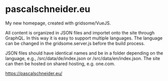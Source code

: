 # pascalschneider.eu

My new homepage, created with gridsome/VueJS. 

All content is organized in JSON files and importet onto the site through GraphQL. In this way it is easy to support multiple languages. The language can be changed in the gridsome.server.js before the build process. 

JSON files should have identical names and be in a folder depending on the language, e.g., /src/data/de/index.json or /src/data/en/index.json. The site can then be hosted on shared hosting, e.g. one.com. 

https://pascalschneider.eu/ 
